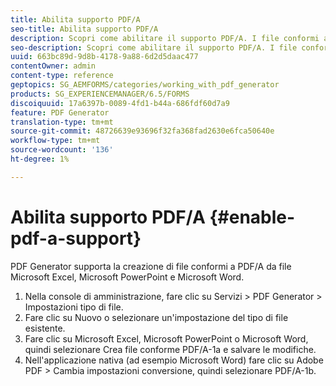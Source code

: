 ```yaml
---
title: Abilita supporto PDF/A
seo-title: Abilita supporto PDF/A
description: Scopri come abilitare il supporto PDF/A. I file conformi a PDF/A possono essere creati da file Microsoft Excel, Microsoft PowerPoint e Microsoft Word.
seo-description: Scopri come abilitare il supporto PDF/A. I file conformi a PDF/A possono essere creati da file Microsoft Excel, Microsoft PowerPoint e Microsoft Word.
uuid: 663bc89d-9d8b-4178-9a88-6d2d5daac477
contentOwner: admin
content-type: reference
geptopics: SG_AEMFORMS/categories/working_with_pdf_generator
products: SG_EXPERIENCEMANAGER/6.5/FORMS
discoiquuid: 17a6397b-0089-4fd1-b44a-686fdf60d7a9
feature: PDF Generator
translation-type: tm+mt
source-git-commit: 48726639e93696f32fa368fad2630e6fca50640e
workflow-type: tm+mt
source-wordcount: '136'
ht-degree: 1%

---
```



# Abilita supporto PDF/A {#enable-pdf-a-support}

PDF Generator supporta la creazione di file conformi a PDF/A da file Microsoft Excel, Microsoft PowerPoint e Microsoft Word.

1. Nella console di amministrazione, fare clic su Servizi > PDF Generator > Impostazioni tipo di file.
1. Fare clic su Nuovo o selezionare un&#39;impostazione del tipo di file esistente.
1. Fare clic su Microsoft Excel, Microsoft PowerPoint o Microsoft Word, quindi selezionare Crea file conforme PDF/A-1a e salvare le modifiche.
1. Nell&#39;applicazione nativa (ad esempio Microsoft Word) fare clic su Adobe PDF > Cambia impostazioni conversione, quindi selezionare PDF/A-1b.

